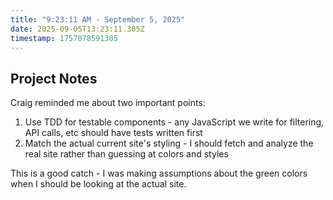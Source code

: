 ```yaml
---
title: "9:23:11 AM - September 5, 2025"
date: 2025-09-05T13:23:11.305Z
timestamp: 1757078591305
---
```


## Project Notes

Craig reminded me about two important points:
1. Use TDD for testable components - any JavaScript we write for filtering, API calls, etc should have tests written first
2. Match the actual current site's styling - I should fetch and analyze the real site rather than guessing at colors and styles

This is a good catch - I was making assumptions about the green colors when I should be looking at the actual site.
